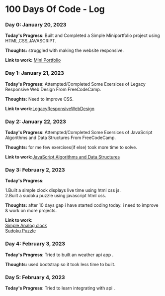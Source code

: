 # 100 Days Of Code - Log

### Day 0: January 20, 2023 


**Today's Progress**: Built and Completed a Simple Miniportfolio project using HTML,CSS,JAVASCRIPT.

**Thoughts:** struggled with making the website responsive.

**Link to work:** [Mini Portfolio](https://anirudh3770.github.io/Simple-Mini-portfolio/)


### Day 1: January 21, 2023 

**Today's Progress**: Attempted/Completed Some Exersices of Legacy Responsive Web Design From FreeCodeCamp.

**Thoughts:** Need to improve CSS.

**Link to work:**[LegacyResponsiveWebDesign](https://www.freecodecamp.org/learn/responsive-web-design)


### Day 2: January 22, 2023 

**Today's Progress**: Attempted/Completed Some Exersices of JavaScript Algorithms and Data Structures From FreeCodeCamp.

**Thoughts:** for me few exercises(if else) took more time to solve.

**Link to work:**[JavaScript Algorithms and Data Structures](https://www.freecodecamp.org/learn/javascript-algorithms-and-data-structures)

### Day 3: February 2, 2023 

**Today's Progress**: 

1.Built a simple clock displays live time using html css js.<br>2.Built a sudoku puzzle using javascript html css.

**Thoughts:**  after 10 days gap i have started coding today. i need to improve & work on more projects.

**Link to work**:<br>
[Simple Analog clock](https://anirudh3770.github.io/simple-Clock/) <br>
[Sudoku Puzzle](https://anirudh3770.github.io/sudoku-Game/)

### Day 4: February 3, 2023 

**Today's Progress**: Tried to built an weather api app .

**Thoughts:** used bootstrap so it took less time to built.

### Day 5: February 4, 2023 

**Today's Progress**: Tried to learn integrating with api .


